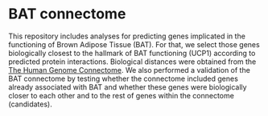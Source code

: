 
# **BAT connectome**

This repository includes analyses for predicting genes implicated in the functioning of Brown Adipose Tissue (BAT). For that, we select those genes biologically closest to the hallmark of BAT functioning (UCP1) according to predicted protein interactions. Biological distances were obtained from the [The Human Genome Connectome](http://lab.rockefeller.edu/casanova/HGC). We also performed a validation of the BAT connectome by testing whether the connectome included genes already associated with BAT and whether these genes were biologically closer to each other and to the rest of genes within the connectome (candidates). 
